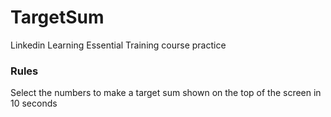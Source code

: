 # TargetSum
Linkedin Learning Essential Training course practice

### Rules
Select the numbers to make a target sum shown on the top of the screen
in 10 seconds
